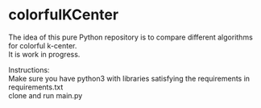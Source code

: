 # colorfulKCenter

The idea of this pure Python repository is to compare different algorithms for colorful k-center.  
It is work in progress.

Instructions:  
Make sure you have python3 with libraries satisfying the requirements in requirements.txt  
clone and run main.py  
